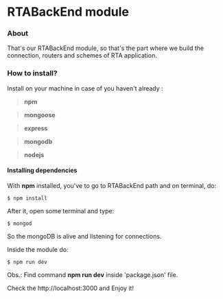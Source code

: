 # RTABackEnd module

### About

That's our RTABackEnd module, so that's the part where we build the connection, routers and schemes of RTA application.

### How to install?

Install on your machine in case of you haven't already :

> **npm**

> **mongoose**

> **express**

> **mongodb**

> **nodejs**

#### Installing dependencies

With **npm** installed, you've to go to RTABackEnd path and on terminal, do:

```
$ npm install
```

After it, open some terminal and type:

```
$ mongod
```

So the mongoDB is alive and listening for connections.

Inside the module do:

```
$ npm run dev
```

Obs.: Find command **npm run dev** inside 'package.json' file.

Check the http://localhost:3000 and
Enjoy it!
